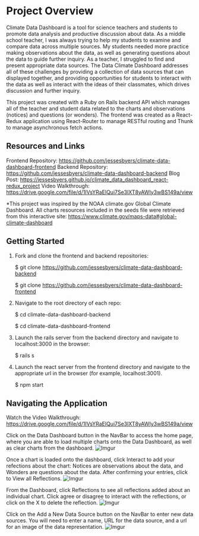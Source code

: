 # Project Overview

Climate Data Dashboard is a tool for science teachers and students to promote data analysis and productive discussion about data. As a middle school teacher, I was always trying to help my students to examine and compare data across multiple sources. My students needed more practice making observations about the data, as well as generating questions about the data to guide further inquiry. As a teacher, I struggled to find and present appropriate data sources. The Data Climate Dashboard addresses all of these challenges by providing a collection of data sources that can displayed together, and providing opportunities for students to interact with the data as well as interact with the ideas of their classmates, which drives discussion and further inquiry.

This project was created with a Ruby on Rails backend API which manages all of the teacher and student data related to the charts and observations (notices) and questions (or wonders). The frontend was created as a React-Redux application using React-Router to manage RESTful routing and Thunk to manage asynchronous fetch actions.

## Resources and Links

Frontend Repository: https://github.com/jessesbyers/climate-data-dashboard-frontend
Backend Repository: https://github.com/jessesbyers/climate-data-dashboard-backend
Blog Post: https://jessesbyers.github.io/climate_data_dashboard_react-redux_project
Video Walkthrough: https://drive.google.com/file/d/1IVsYRaElQui7Se3lXT8yAWIy3wBS149a/view

*This project was inspired by the NOAA climate.gov Global Climate Dashboard. All charts resources included in the seeds file were retrieved from this interactive site: https://www.climate.gov/maps-data#global-climate-dashboard 


## Getting Started

1. Fork and clone the frontend and backend repositories:  

    $ git clone https://github.com/jessesbyers/climate-data-dashboard-backend  

    $ git clone https://github.com/jessesbyers/climate-data-dashboard-frontend

2. Navigate to the root directory of each repo:  

    $ cd climate-data-dashboard-backend  

    $ cd climate-data-dashboard-frontend

3. Launch the rails server from the backend directory and navigate to localhost:3000 in the browser:  

    $ rails s  
    
4. Launch the react server from the frontend directory and navigate to the appropriate url in the browser (for example, localhost:3001).  

    $ npm start


## Navigating the Application

Watch the Video Walkthrough: https://drive.google.com/file/d/1IVsYRaElQui7Se3lXT8yAWIy3wBS149a/view

Click on the Data Dashboard button in the NavBar to access the home page, where you are able to load multiple charts onto the Data Dashboard, as well as clear charts from the dashboard.
![Imgur](https://i.imgur.com/Hqz3QMC.png)

Once a chart is loaded onto the dashboard, click Interact to add your refections about the chart: Notices are observations about the data, and Wonders are questions about the data. After confirming your entries, click to View all Reflections.
![Imgur](https://i.imgur.com/gh9rzcC.png)

From the Dashboard, click Reflections to see all reflections added about an individual chart. Click agree or disagree to interact with the reflections, or click on the X to delete the reflection.
![Imgur](https://i.imgur.com/iquIOPZ.png)

Click on the Add a New Data Source button on the NavBar to enter new data sources. You will need to enter a name, URL for the data source, and a url for an image of the data representation.
![Imgur](https://i.imgur.com/Z7OO8rt.png)





